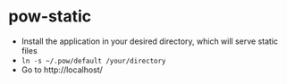 # pow-static

* Install the application in your desired directory, which will serve static files
* `ln -s ~/.pow/default /your/directory`
* Go to http://localhost/


